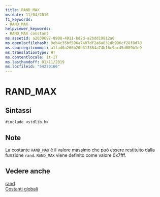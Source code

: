 ```yaml
---
title: RAND_MAX
ms.date: 11/04/2016
f1_keywords:
- RAND_MAX
helpviewer_keywords:
- RAND_MAX constant
ms.assetid: a2039697-8908-4911-bd2d-a2bdd19912a0
ms.openlocfilehash: 9eb4c35bf596a7487df2a6a831db996cf28f8d70
ms.sourcegitcommit: a1fad0a266b20b313364a74b16c9ac45d089b1e9
ms.translationtype: HT
ms.contentlocale: it-IT
ms.lasthandoff: 01/11/2019
ms.locfileid: "54220166"
---
```

# <a name="randmax"></a>RAND_MAX

## <a name="syntax"></a>Sintassi

```
#include <stdlib.h>
```

## <a name="remarks"></a>Note

La costante `RAND_MAX` è il valore massimo che può essere restituito dalla funzione `rand`. `RAND_MAX` viene definito come valore 0x7fff.

## <a name="see-also"></a>Vedere anche

[rand](../c-runtime-library/reference/rand.md)<br/>
[Costanti globali](../c-runtime-library/global-constants.md)
